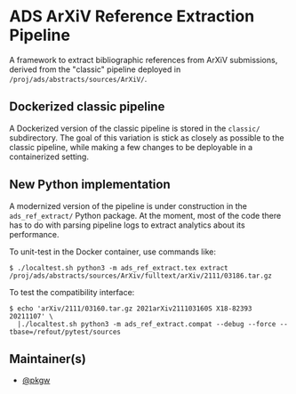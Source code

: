 # ADS ArXiV Reference Extraction Pipeline

A framework to extract bibliographic references from ArXiV submissions, derived
from the "classic" pipeline deployed in `/proj/ads/abstracts/sources/ArXiV/`.

## Dockerized classic pipeline

A Dockerized version of the classic pipeline is stored in the `classic/`
subdirectory. The goal of this variation is stick as closely as possible to the
classic pipeline, while making a few changes to be deployable in a containerized
setting.

## New Python implementation

A modernized version of the pipeline is under construction in the
`ads_ref_extract/` Python package. At the moment, most of the code there has
to do with parsing pipeline logs to extract analytics about its performance.

To unit-test in the Docker container, use commands like:

```
$ ./localtest.sh python3 -m ads_ref_extract.tex extract /proj/ads/abstracts/sources/ArXiv/fulltext/arXiv/2111/03186.tar.gz
```

To test the compatibility interface:

```
$ echo 'arXiv/2111/03160.tar.gz 2021arXiv211103160S X18-82393 20211107' \
  |./localtest.sh python3 -m ads_ref_extract.compat --debug --force --tbase=/refout/pytest/sources
```

## Maintainer(s)

- [@pkgw](https://github.com/pkgw)
